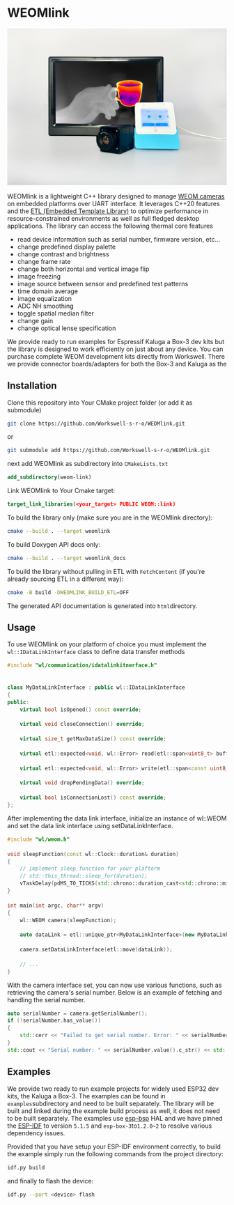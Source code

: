 # WEOMlink

![WEOM](weom.jpg)

WEOMlink is a lightweight C++ library designed to manage [WEOM cameras](https://workswell.eu/weom-hdmi-thermal-core-advanced-thermal-imaging/) on embedded platforms over UART interface. It leverages C++20 features and the [ETL (Embedded Template Library)](https://www.etlcpp.com/) to optimize performance in resource-constrained environments as well as full fledged desktop applications. The library can access the following thermal core features

* read device information such as serial number, firmware version, etc...
* change predefined display palette
* change contrast and brightness
* change frame rate
* change both horizontal and vertical image flip
* image freezing
* image source between sensor and predefined test patterns
* time domain average
* image equalization
* ADC NH smoothing
* toggle spatial median filter
* change gain
* change optical lense specification

We provide ready to run examples for Espressif Kaluga a Box-3 dev kits but the library is designed to work efficiently on just about any device. You can purchase complete WEOM development kits directly from Workswell. There we provide connector boards/adapters for both the Box-3 and Kaluga as the

## Installation

Clone this repository into Your CMake project folder (or add it as submodule)

```sh
git clone https://github.com/Workswell-s-r-o/WEOMlink.git
```

or

```sh
git submodule add https://github.com/Workswell-s-r-o/WEOMlink.git
```

next add WEOMlink as subdirectory into `CMakeLists.txt`

```cmake
add_subdirectory(weom-link)
```

Link WEOMlink to Your Cmake target:

```cmake
target_link_libraries(<your_target> PUBLIC WEOM::link)
```

To build the library only (make sure you are in the WEOMlink directory):

```bash
cmake --build . --target weomlink
```

To build Doxygen API docs only:

```bash
cmake --build . --target weomlink_docs
```

To build the library without pulling in ETL with `FetchContent` (if you're already sourcing ETL in a different way):
```bash
cmake -B build -DWEOMLINK_BUILD_ETL=OFF
```

The generated API documentation is generated into `html`directory.

## Usage

To use WEOMlink on your platform of choice you must implement the `wl::IDataLinkInterface` class to define data transfer methods

```cpp
#include "wl/communication/idatalinkitnerface.h"


class MyDataLinkInterface : public wl::IDataLinkInterface
{
public:
    virtual bool isOpened() const override;

    virtual void closeConnection() override;

    virtual size_t getMaxDataSize() const override;

    virtual etl::expected<void, wl::Error> read(etl::span<uint8_t> buffer, const wl::Clock::duration& timeout) override;

    virtual etl::expected<void, wl::Error> write(etl::span<const uint8_t> buffer, const wl::Clock::duration& timeout) override;

    virtual void dropPendingData() override;

    virtual bool isConnectionLost() const override;
};
```

After implementing the data link interface, initialize an instance of wl::WEOM and set the data link interface using setDataLinkInterface.

```cpp
#include "wl/weom.h"

void sleepFunction(const wl::Clock::duration& duration)
{
    // implement sleep function for your plaftorm
    // std::this_thread::sleep_for(duration);
    vTaskDelay(pdMS_TO_TICKS(std::chrono::duration_cast<std::chrono::milliseconds>(duration).count()));
}

int main(int argc, char** argv)
{
    wl::WEOM camera(sleepFunction);

    auto dataLink = etl::unique_ptr<MyDataLinkInterface>(new MyDataLinkInterface);

    camera.setDataLinkInterface(etl::move(dataLink));

    // ...
}
```

With the camera interface set, you can now use various functions, such as retrieving the camera's serial number. Below is an example of fetching and handling the serial number.

```cpp
auto serialNumber = camera.getSerialNumber();
if (!serialNumber.has_value())
{
    std::cerr << "Failed to get serial number. Error: " << serialNumber.error().c_str() << std::endl;
}
std::cout << "Serial number: " << serialNumber.value().c_str() << std::endl;
```

## Examples

We provide two ready to run example projects for widely used ESP32 dev kits, the Kaluga a Box-3. The examples can be found in `examples`subdirectory and need to be built separately. The library will be built and linked during the example build process as well, it does not need to be built separately. The examples use [esp-bsp](https://github.com/espressif/esp-bsp) HAL and we have pinned the [ESP-IDF](https://) to version `5.1.5` and `esp-box-3`to`1.2.0~2` to resolve various dependency issues.

Provided that you have setup your ESP-IDF environment correctly, to build the example simply run the following commands from the project directory:

```bash
idf.py build
```

and finally to flash the device:

```bash
idf.py --port <device> flash
```
